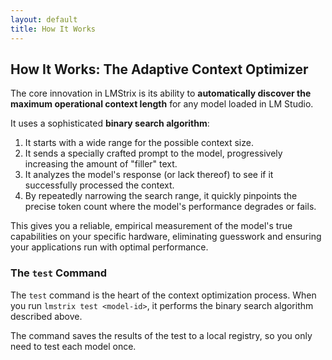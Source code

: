 ```yaml
---
layout: default
title: How It Works
---
```


## How It Works: The Adaptive Context Optimizer

The core innovation in LMStrix is its ability to **automatically discover the maximum operational context length** for any model loaded in LM Studio.

It uses a sophisticated **binary search algorithm**:
1.  It starts with a wide range for the possible context size.
2.  It sends a specially crafted prompt to the model, progressively increasing the amount of "filler" text.
3.  It analyzes the model's response (or lack thereof) to see if it successfully processed the context.
4.  By repeatedly narrowing the search range, it quickly pinpoints the precise token count where the model's performance degrades or fails.

This gives you a reliable, empirical measurement of the model's true capabilities on your specific hardware, eliminating guesswork and ensuring your applications run with optimal performance.

### The `test` Command

The `test` command is the heart of the context optimization process. When you run `lmstrix test <model-id>`, it performs the binary search algorithm described above.

The command saves the results of the test to a local registry, so you only need to test each model once.
